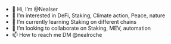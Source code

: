 - 👋 Hi, I’m @Nealser
- 👀 I’m interested in DeFi, Staking, Climate action, Peace, nature
- 🌱 I’m currently learning Staking on different chains
- 💞️ I’m looking to collaborate on Staking, MEV, automation
- 📫 How to reach me DM  @nealroche

<!---
Nealser/Nealser is a ✨ special ✨ repository because its `README.md` (this file) appears on your GitHub profile.
You can click the Preview link to take a look at your changes.
--->
